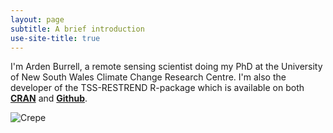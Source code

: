 ```yaml
---
layout: page
subtitle: A brief introduction
use-site-title: true
---
```


I'm Arden Burrell, a remote sensing scientist doing my PhD at the University of New South Wales Climate Change Research Centre. I'm also the developer of the TSS-RESTREND R-package which is available on both [**CRAN**](https://cran.r-project.org/web/packages/TSS.RESTREND/index.html) and [**Github**](https://github.com/ArdenB/TSSRESTREND). 


![Crepe](http://s3-media3.fl.yelpcdn.com/bphoto/cQ1Yoa75m2yUFFbY2xwuqw/348s.jpg)
